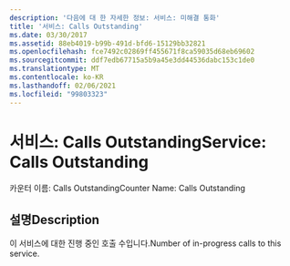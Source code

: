 ```yaml
---
description: '다음에 대 한 자세한 정보: 서비스: 미해결 통화'
title: '서비스: Calls Outstanding'
ms.date: 03/30/2017
ms.assetid: 88eb4019-b99b-491d-bfd6-15129bb32821
ms.openlocfilehash: fce7492c02869ff455671f8ca59035d68eb69602
ms.sourcegitcommit: ddf7edb67715a5b9a45e3dd44536dabc153c1de0
ms.translationtype: MT
ms.contentlocale: ko-KR
ms.lasthandoff: 02/06/2021
ms.locfileid: "99803323"
---
```

# <a name="service-calls-outstanding"></a><span data-ttu-id="be76b-103">서비스: Calls Outstanding</span><span class="sxs-lookup"><span data-stu-id="be76b-103">Service: Calls Outstanding</span></span>

<span data-ttu-id="be76b-104">카운터 이름: Calls Outstanding</span><span class="sxs-lookup"><span data-stu-id="be76b-104">Counter Name: Calls Outstanding</span></span>  
  
## <a name="description"></a><span data-ttu-id="be76b-105">설명</span><span class="sxs-lookup"><span data-stu-id="be76b-105">Description</span></span>  

 <span data-ttu-id="be76b-106">이 서비스에 대한 진행 중인 호출 수입니다.</span><span class="sxs-lookup"><span data-stu-id="be76b-106">Number of in-progress calls to this service.</span></span>
